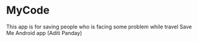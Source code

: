 MyCode
======
This app is for saving people who is facing some problem while travel
Save Me Android app 
(Aditi Panday)
